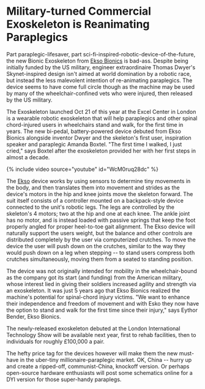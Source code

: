 # Military-turned Commercial Exoskeleton is Reanimating Paraplegics

Part paraplegic-lifesaver, part sci-fi-inspired-robotic-device-of-the-future, the new Bionic Exoskeleton from <a href="http://www.eksobionics.com/">Ekso Bionics</a> is bad-ass. Despite being initially funded by the US military, engineer extraordinaire Thomas Dwyer's Skynet-inspired design isn't aimed at world domination by a robotic race, but instead the less malevolent intention of re-animating paraplegics. The device seems to have come full circle though as the machine may be used by many of the wheelchair-confined vets who were injured, then released by the US military.

The Exoskeleton launched Oct 21 of this year at the Excel Center in London is a wearable robotic exoskeleton that will help paraplegics and other spinal chord-injured users in wheelchairs stand and walk, for the first time in years. The new bi-pedal, battery-powered device debuted from Ekso Bionics alongside inventor Dwyer and the skeleton's first user, inspiration speaker and paraplegic Amanda Boxtel. "The first time I walked, I just cried," says Boxtel after the exoskeleton provided her with her first steps in almost a decade.

{% include video source="youtube" id="WcM0ruq28dc" %}

The <a href="http://www.eksobionics.com/ekso">Ekso</a> device works by using sensors to determine tiny movements in the body, and then translates them into movement and strides as the device's motors in the hip and knee joints move the skeleton forward. The suit itself consists of a controller mounted on a backpack-style device connected to the unit's robotic legs. The legs are controlled by the skeleton's 4 motors; two at the hip and one at each knee. The ankle joint has no motor, and is instead loaded with passive springs that keep the foot properly angled for proper heel-to-toe gait alignment. The Ekso device will naturally support the users weight, but the balance and other controls are distributed completely by the user via computerized crutches. To move the device the user will push down on the crutches, similar to the way they would push down on a leg when stepping -- to stand users compress both crutches simultaneously, moving them from a seated to standing position.

The device was not originally intended for mobility in the wheelchair-bound as the company got its start (and funding) from the American military, whose interest lied in giving their soldiers increased agility and strength via an exoskeleton. It was just 5 years ago that Ekso Bionics realized the machine's potential for spinal-chord injury victims. "We want to enhance their independence and freedom of movement and with Esko they now have the option to stand and walk for the first time since their injury," says Eythor Bender, Ekso Bionics.

The newly-released exoskeleton debuted at the London International Technology Show will be available next year, first to rehab facilities, then to individuals for roughly £100,000 a pair.

The hefty price tag for the devices however will make them the new must-have in the uber-tiny millionaire-paraplegic market. OK, China -- hurry up and create a ripped-off, communist-China, knockoff version. Or perhaps open-source hardware enthusiasts will post some schematics online for a DYI version for those super-handy paraplegs.
